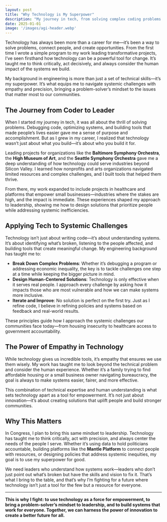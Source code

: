 ```yaml
---
layout: post
title: "Why Technology is My Superpower"
description: "My journey in tech, from solving complex coding problems to leading transformative projects, has equipped me to navigate systemic challenges with empathy and precision."
date: 2025-01-01
image: '/images/agi-header.webp'
---
```


Technology has always been more than a career for me—it’s been a way to solve problems, connect people, and create opportunities. From the first time I wrote a simple program to my work leading transformative projects, I’ve seen firsthand how technology can be a powerful tool for change. It’s taught me to think critically, act decisively, and always consider the human impact of the systems we build.

My background in engineering is more than just a set of technical skills—it’s my superpower. It’s what equips me to navigate systemic challenges with empathy and precision, bringing a problem-solver’s mindset to the issues that matter most to our communities.

## The Journey from Coder to Leader

When I started my journey in tech, it was all about the thrill of solving problems. Debugging code, optimizing systems, and building tools that made people’s lives easier gave me a sense of purpose and accomplishment. But as I grew in my career, I realized that technology wasn’t just about what you build—it’s about who you build it for.

Leading projects for organizations like the **Baltimore Symphony Orchestra**, the **High Museum of Art**, and the **Seattle Symphony Orchestra** gave me a deep understanding of how technology could serve industries beyond Silicon Valley. I learned how nonprofits and arts organizations navigated limited resources and complex challenges, and I built tools that helped them thrive.

From there, my work expanded to include projects in healthcare and platforms that empower small businesses—industries where the stakes are high, and the impact is immediate. These experiences shaped my approach to leadership, showing me how to design solutions that prioritize people while addressing systemic inefficiencies.

## Applying Tech to Systemic Challenges

Technology isn’t just about writing code—it’s about understanding systems. It’s about identifying what’s broken, listening to the people affected, and building tools that create meaningful change. My engineering background has taught me to:

- **Break Down Complex Problems**: Whether it’s debugging a program or addressing economic inequality, the key is to tackle challenges one step at a time while keeping the bigger picture in mind.  
- **Design Human-Centered Solutions**: Technology is only effective when it serves real people. I approach every challenge by asking how it impacts those who are most vulnerable and how we can make systems more inclusive.  
- **Iterate and Improve**: No solution is perfect on the first try. Just as I refine code, I believe in refining policies and systems based on feedback and real-world results.  

These principles guide how I approach the systemic challenges our communities face today—from housing insecurity to healthcare access to government accountability.

## The Power of Empathy in Technology

While technology gives us incredible tools, it’s empathy that ensures we use them wisely. My work has taught me to look beyond the technical problem and consider the human experience. Whether it’s a family trying to find affordable housing or a small business owner navigating bureaucracy, the goal is always to make systems easier, fairer, and more effective.

This combination of technical expertise and human understanding is what sets technology apart as a tool for empowerment. It’s not just about innovation—it’s about creating solutions that uplift people and build stronger communities.

## Why This Matters

In Congress, I plan to bring this same mindset to leadership. Technology has taught me to think critically, act with precision, and always center the needs of the people I serve. Whether it’s using data to hold politicians accountable, building platforms like the **Mantle Platform** to connect people with resources, or designing policies that address systemic inequities, my goal is to use my superpower for good.

We need leaders who understand how systems work—leaders who don’t just point out what’s broken but have the skills and vision to fix it. That’s what I bring to the table, and that’s why I’m fighting for a future where technology isn’t just a tool for the few but a resource for everyone.

---

**This is why I fight: to use technology as a force for empowerment, to bring a problem-solver’s mindset to leadership, and to build systems that work for everyone. Together, we can harness the power of innovation to create a better future for all.**